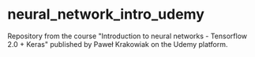 # neural_network_intro_udemy
Repository from the course "Introduction to neural networks - Tensorflow 2.0 + Keras" published by Paweł Krakowiak on the Udemy platform.
